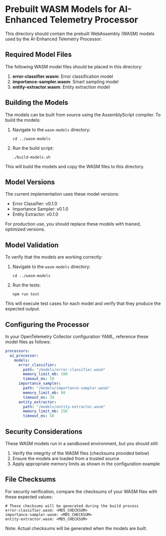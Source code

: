 # Prebuilt WASM Models for AI-Enhanced Telemetry Processor

This directory should contain the prebuilt WebAssembly (WASM) models used by the AI-Enhanced Telemetry Processor.

## Required Model Files

The following WASM model files should be placed in this directory:

1. **error-classifier.wasm**: Error classification model
2. **importance-sampler.wasm**: Smart sampling model
3. **entity-extractor.wasm**: Entity extraction model

## Building the Models

The models can be built from source using the AssemblyScript compiler. To build the models:

1. Navigate to the `wasm-models` directory:
   ```
   cd ../wasm-models
   ```

2. Run the build script:
   ```
   ./build-models.sh
   ```

This will build the models and copy the WASM files to this directory.

## Model Versions

The current implementation uses these model versions:

- Error Classifier: v0.1.0
- Importance Sampler: v0.1.0
- Entity Extractor: v0.1.0

For production use, you should replace these models with trained, optimized versions.

## Model Validation

To verify that the models are working correctly:

1. Navigate to the `wasm-models` directory:
   ```
   cd ../wasm-models
   ```

2. Run the tests:
   ```
   npm run test
   ```

This will execute test cases for each model and verify that they produce the expected output.

## Configuring the Processor

In your OpenTelemetry Collector configuration YAML, reference these model files as follows:

```yaml
processors:
  ai_processor:
    models:
      error_classifier:
        path: "/models/error-classifier.wasm"
        memory_limit_mb: 100
        timeout_ms: 50
      importance_sampler:
        path: "/models/importance-sampler.wasm"
        memory_limit_mb: 80
        timeout_ms: 30
      entity_extractor:
        path: "/models/entity-extractor.wasm"
        memory_limit_mb: 150
        timeout_ms: 50
```

## Security Considerations

These WASM models run in a sandboxed environment, but you should still:

1. Verify the integrity of the WASM files (checksums provided below)
2. Ensure the models are loaded from a trusted source
3. Apply appropriate memory limits as shown in the configuration example

## File Checksums

For security verification, compare the checksums of your WASM files with these expected values:

```
# These checksums will be generated during the build process
error-classifier.wasm: <MD5_CHECKSUM>
importance-sampler.wasm: <MD5_CHECKSUM>
entity-extractor.wasm: <MD5_CHECKSUM>
```

Note: Actual checksums will be generated when the models are built.